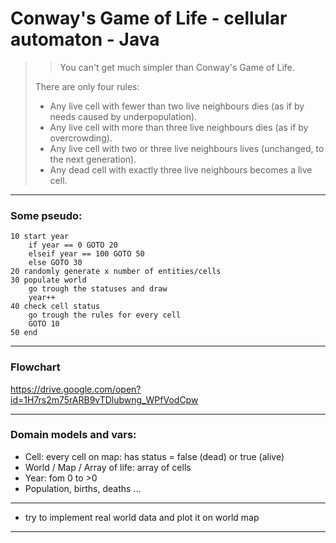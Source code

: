 # Conway's Game of Life - cellular automaton - Java
>>You can't get much simpler than Conway's Game of Life. 
>
>There are only four rules:
>
>- Any live cell with fewer than two live neighbours dies (as if by needs caused by underpopulation).
>- Any live cell with more than three live neighbours dies (as if by overcrowding).
>- Any live cell with two or three live neighbours lives (unchanged, to the next generation).
>- Any dead cell with exactly three live neighbours becomes a live cell.

---
### Some pseudo:
```
10 start year
    if year == 0 GOTO 20 
    elseif year == 100 GOTO 50 
    else GOTO 30
20 randomly generate x number of entities/cells
30 populate world 
    go trough the statuses and draw
    year++
40 check cell status
    go trough the rules for every cell
    GOTO 10
50 end
```
---

### Flowchart

https://drive.google.com/open?id=1H7rs2m75rARB9vTDlubwng_WPfVodCpw

---

### Domain models and vars:
- Cell: every cell on map: has status = false (dead) or true (alive)
- World / Map / Array of life: array of cells
- Year: fom 0 to >0
- Population, births, deaths ...
---

* try to implement real world data and plot it on world map

---
